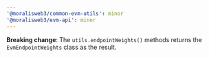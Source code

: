 ```yaml
---
'@moralisweb3/common-evm-utils': minor
'@moralisweb3/evm-api': minor
---
```


**Breaking change**: The `utils.endpointWeights()` methods returns the `EvmEndpointWeights` class as the result.
